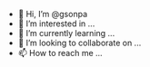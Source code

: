- 👋 Hi, I’m @gsonpa
- 👀 I’m interested in ...
- 🌱 I’m currently learning ...
- 💞️ I’m looking to collaborate on ...
- 📫 How to reach me ...

<!---
gsonpa/gsonpa is a ✨ special ✨ repository because its `README.md` (this file) appears on your GitHub profile.
You can click the Preview link to take a look at your changes.
--->
